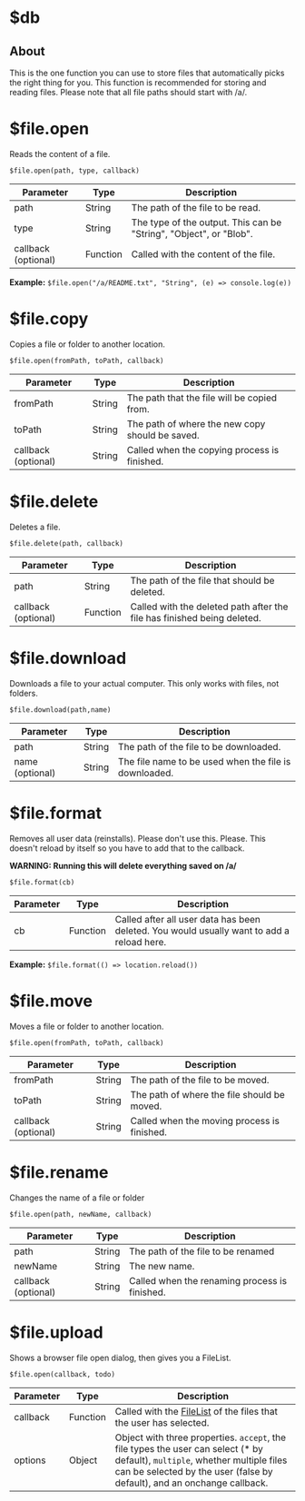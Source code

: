 # $db

## About

This is the one function you can use to store files that automatically picks the right thing for you. This function is recommended for storing and reading files. Please note that all file paths should start with /a/.

# $file.open

Reads the content of a file.

`$file.open(path, type, callback)`

| Parameter           | Type     | Description                                                  |
| ------------------- | -------- | ------------------------------------------------------------ |
| path                | String   | The path of the file to be read.                             |
| type                | String   | The type of the output. This can be "String", "Object", or "Blob". |
| callback (optional) | Function | Called with the content of the file.                         |

**Example:** `$file.open("/a/README.txt", "String", (e) => console.log(e))`

# $file.copy

Copies a file or folder to another location.

`$file.open(fromPath, toPath, callback)`

| Parameter           | Type   | Description                                     |
| ------------------- | ------ | ----------------------------------------------- |
| fromPath            | String | The path that the file will be copied from.     |
| toPath              | String | The path of where the new copy should be saved. |
| callback (optional) | String | Called when the copying process is finished.    |

# $file.delete

Deletes a file.

`$file.delete(path, callback)`

| Parameter           | Type     | Description                                                  |
| ------------------- | -------- | ------------------------------------------------------------ |
| path                | String   | The path of the file that should be deleted.                 |
| callback (optional) | Function | Called with the deleted path after the file has finished being deleted. |

# $file.download

Downloads a file to your actual computer. This only works with files, not folders.

`$file.download(path,name)`

| Parameter       | Type   | Description                                           |
| --------------- | ------ | ----------------------------------------------------- |
| path            | String | The path of the file to be downloaded.                |
| name (optional) | String | The file name to be used when the file is downloaded. |

# $file.format

Removes all user data (reinstalls). Please don't use this. Please. This doesn't reload by itself so you have to add that to the callback.

**WARNING: Running this will delete everything saved on /a/**

`$file.format(cb)`

| Parameter | Type     | Description                                                  |
| --------- | -------- | ------------------------------------------------------------ |
| cb        | Function | Called after all user data has been deleted. You would usually want to add a reload here. |

**Example:** `$file.format(() => location.reload())`

# $file.move

Moves a file or folder to another location.

`$file.open(fromPath, toPath, callback)`

| Parameter           | Type   | Description                                 |
| ------------------- | ------ | ------------------------------------------- |
| fromPath            | String | The path of the file to be moved.           |
| toPath              | String | The path of where the file should be moved. |
| callback (optional) | String | Called when the moving process is finished. |

# $file.rename

Changes the name of a file or folder

`$file.open(path, newName, callback)`

| Parameter           | Type   | Description                                   |
| ------------------- | ------ | --------------------------------------------- |
| path                | String | The path of the file to be renamed            |
| newName             | String | The new name.                                 |
| callback (optional) | String | Called when the renaming process is finished. |

# $file.upload

Shows a browser file open dialog, then gives you a FileList.

`$file.open(callback, todo)`

| Parameter | Type     | Description                                                  |
| --------- | -------- | ------------------------------------------------------------ |
| callback  | Function | Called with the [FileList](https://developer.mozilla.org/en-US/docs/Web/API/FileList) of the files that the user has selected. |
| options   | Object   | Object with three properties. `accept`, the file types the user can select (* by default), `multiple`, whether multiple files can be selected by the user (false by default), and an onchange callback. |

